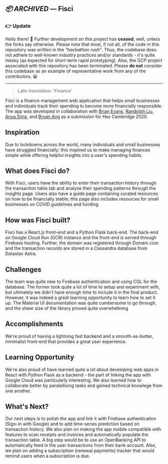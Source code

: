 ## _📦 ARCHIVED_ — Fisci

### 👉 Update

Hello there! 👋 Further development on this project has __ceased__; well, unless the forks say otherwise. Please note that most, if not all, of the code in this repository was written in the _"hackathon rush"_. Thus, the codebase does not adhere to well-known industry practices and/or standards - it's quite messy (as expected for short-term rapid prototyping). Also, the GCP project associated with this repository has been terminated. Please __do not__ consider this codebase as an example of representative work from any of the contributors. 😀

---

> Latin translation: '_Finance_'

Fisci is a finance management web application that helps small businesses and individuals track their spending to become more financially responsible. The app was developed in collaboration with [Brian Evans](https://github.com/mrbrianevans), [Randolph Liu](https://github.com/RandolphLiu), [Anya Sims](https://github.com/aas89), and [Bryan Ang](https://github.com/bryangwj) as a submission for Hex Cambridge 2020.

## Inspiration
Due to lockdowns across the world, many individuals and small businesses
        have struggled financially; this inspired us to make managing finances
        simple while offering helpful insights into a user's spending habits.

## What does Fisci do?
With Fisci, users have the ability to enter their transaction history
        through the transaction table tab and analyse their spending patterns
        through the insights page. Users also have a guide page containing
        curated resources on how to be financially stable; this page also
        includes resources for small businesses on COVID guidelines and funding.

## How was Fisci built?
Fisci has a React.js front-end and a Python Flask back-end. The back-end
        on Google Cloud Run (GCR) instance and the front-end is served through
        Firebase hosting. Further, the domain was registered through Domain.com
        and the transaction records are stored in a Cassandra database from
        Datastax Astra.

## Challenges
The team was quite new to Firebase authentication and using CQL for the
        database. The former took quite a lot of time to setup and experiment
        with, but ultimately we didn't have enough time to include it in the
        final product. However, it was indeed a great learning opportunity to
        learn how to set it up. The Material UI documentation was quite
        cumbersome to go through, and the sheer size of the library proved quite
        overwhelming

## Accomplishments
We're proud of having a lightning fast backend and a smooth-as-butter,
        minimalist front-end that provides a great user experience.

## Learning Opportunity
 We're also proud of have learned quite a lot about developing web apps
        in React with Python Flask as a backend - the part of linking the app
        with Google Cloud was particularly interesting. We also learned how to
        collaborate better by paralellising tasks and gained technical knowlege
        from one another.

## What's Next?
Our next steps is to polish the app and link it with Firebase
        authentication (Sign-in with Google) and to add time-series prediction
        based on transaction history. We also plan on making the app mobile
        compatible with features to scan receipts and invoices and automatically
        populate the transaction table. A big step would be to use an
        OpenBanking API to automatically feed in the user transactions from
        their bank account. Also, we plan on adding a subscription (renewal
        payments) tracker that would remind users when a subscription is due.
